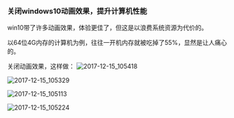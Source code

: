 ### 关闭windows10动画效果，提升计算机性能

win10带了许多动画效果，体验更佳了，但这是以浪费系统资源为代价的。

以64位4G内存的计算机为例，往往一开机内存就被吃掉了55%，显然是让人痛心的。

关闭动画效果，这样做：
![2017-12-15_105418](C:\Users\Administrator\Desktop\myBlogs\windows\images\2017-12-15_105418.png)

![2017-12-15_105329](C:\Users\Administrator\Desktop\myBlogs\windows\images\2017-12-15_105329.png)

![2017-12-15_105113](C:\Users\Administrator\Desktop\myBlogs\windows\images\2017-12-15_105113.png)

![2017-12-15_105224](C:\Users\Administrator\Desktop\myBlogs\windows\images\2017-12-15_105224.png)


